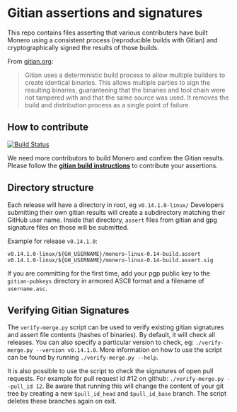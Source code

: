 # Gitian assertions and signatures

This repo contains files asserting that various contributers have built Monero using a consistent process (reproducible builds with Gitian) and cryptographically signed the results of those builds.

From [gitian.org](https://gitian.org/):

> Gitian uses a deterministic build process to allow multiple builders to create identical binaries. This allows multiple parties to sign the resulting binaries, guaranteeing that the binaries and tool chain were not tampered with and that the same source was used. It removes the build and distribution process as a single point of failure.

## How to contribute

[<img alt="Build Status" src="https://img.shields.io/badge/build-passing-green.svg">](https://travis-ci.org/monero-project/gitian.sigs)

We need more contributors to build Monero and confirm the Gitian results.
Please follow the **[gitian build instructions](https://github.com/monero-project/monero/blob/master/contrib/gitian/README.md)** to contribute your assertions.

## Directory structure

Each release will have a directory in root, eg `v0.14.1.0-linux/`
Developers submitting their own gitian results will create a subdirectory matching their GitHub user name.  Inside that directory, `assert` files from gitian and gpg signature files on those will be submitted.

Example for release `v0.14.1.0`:

```
v0.14.1.0-linux/${GH_USERNAME}/monero-linux-0.14-build.assert
v0.14.1.0-linux/${GH_USERNAME}/monero-linux-0.14-build.assert.sig
```

If you are committing for the first time, add your pgp public key to the `gitian-pubkeys` directory in armored ASCII format and a filename of `username.asc`.

## Verifying Gitian Signatures

The `verify-merge.py` script can be used to verify existing gitian signatures and assert file contents (hashes of binaries).  By default, it will check all releases. You can also specify a particular version to check, eg: `./verify-merge.py --version v0.14.1.0`. More information on how to use the script can be found by running `./verify-merge.py --help`.

It is also possible to use the script to check the signatures of open pull requests. For example for pull request id #12 on github: `./verify-merge.py --pull_id 12`. Be aware that running this will change the content of your git tree by creating a new `$pull_id_head` and `$pull_id_base` branch. The script deletes these branches again on exit.
